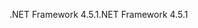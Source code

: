 <span data-ttu-id="c9de2-101">.NET Framework 4.5.1</span><span class="sxs-lookup"><span data-stu-id="c9de2-101">.NET Framework 4.5.1</span></span>